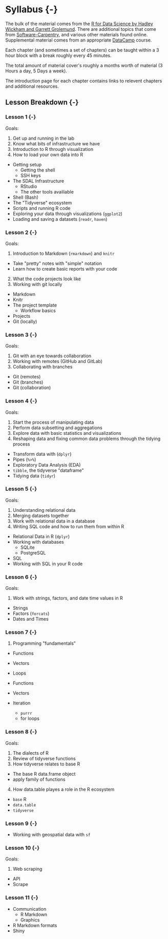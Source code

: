 # Syllabus {-}

<!--
You can label chapter and section titles using `{#label}` after them, e.g., we can reference Chapter \@ref(intro). If you do not manually label them, there will be automatic labels anyway, e.g., Chapter 

Figures and tables with captions will be placed in `figure` and `table` environments, respectively.


```r
par(mar = c(4, 4, .1, .1))
plot(pressure, type = 'b', pch = 19)
```

<div class="figure" style="text-align: center">
<img src="00-20-syllabus_files/figure-html/nice-fig-1.png" alt="Here is a nice figure!" width="80%" />
<p class="caption">(\#fig:nice-fig)Here is a nice figure!</p>
</div>

Reference a figure by its code chunk label with the `fig:` prefix, e.g., see Figure \@ref(fig:nice-fig). Similarly, you can reference tables generated from `knitr::kable()`, e.g., see Table \@ref(tab:nice-tab).


```r
knitr::kable(
  head(iris, 20), caption = 'Here is a nice table!',
  booktabs = TRUE
)
```



Table: (\#tab:nice-tab)Here is a nice table!

 Sepal.Length   Sepal.Width   Petal.Length   Petal.Width  Species 
-------------  ------------  -------------  ------------  --------
          5.1           3.5            1.4           0.2  setosa  
          4.9           3.0            1.4           0.2  setosa  
          4.7           3.2            1.3           0.2  setosa  
          4.6           3.1            1.5           0.2  setosa  
          5.0           3.6            1.4           0.2  setosa  
          5.4           3.9            1.7           0.4  setosa  
          4.6           3.4            1.4           0.3  setosa  
          5.0           3.4            1.5           0.2  setosa  
          4.4           2.9            1.4           0.2  setosa  
          4.9           3.1            1.5           0.1  setosa  
          5.4           3.7            1.5           0.2  setosa  
          4.8           3.4            1.6           0.2  setosa  
          4.8           3.0            1.4           0.1  setosa  
          4.3           3.0            1.1           0.1  setosa  
          5.8           4.0            1.2           0.2  setosa  
          5.7           4.4            1.5           0.4  setosa  
          5.4           3.9            1.3           0.4  setosa  
          5.1           3.5            1.4           0.3  setosa  
          5.7           3.8            1.7           0.3  setosa  
          5.1           3.8            1.5           0.3  setosa  

You can write citations, too. For example, we are using the **bookdown** package [@R-bookdown] in this sample book, which was built on top of R Markdown and **knitr** [@xie2015].


Here you will find the schedule and the topics that will be covered in each lesson.


## Schedule

### May {-}

| Monday 	| Tuesday 	| Wednesday 	| Thursday 	| Friday 	| Saturday 	| Sunday 	|
|--------	|---------	|-----------	|----------	|--------	|----------	|--------	|
|        	|         	|           	|          	|        	|          	|        	|
|        	|         	|           	|          	|        	|          	|        	|
|        	|         	|           	|          	|        	|          	|        	|
| 21     	| 22      	| 23        	| 24       	| 25     	| 26       	| 27     	|
| 28     	| 29      	| 30        	| 31       	|        	|          	|        	|


### June {-}

| Monday 	| Tuesday 	| Wednesday 	| Thursday 	| Friday 	| Saturday 	| Sunday 	|
|--------	|---------	|-----------	|----------	|--------	|----------	|--------	|
|        	|         	|           	|          	| 1      	| 2        	| 3      	|
| 4      	| 5       	| 6         	| 7        	| 8      	| 9        	| 10     	|
| 11     	| 12      	| 13        	| 14       	| 15     	| 16       	| 17     	|
| 18     	| 19      	| 20        	| 21       	| 22     	| 23       	| 24     	|
| 25     	| 26      	| 27        	| 28       	| 29     	| 30       	|        	|

### July {-}

### August {-}
-->

The bulk of the material comes from the [R for Data Science by Hadley Wickham and Garrett Grolemund](http://r4ds.had.co.nz/).
There are additional topics that come from [Software-Carpentry](https://software-carpentry.org/lessons/),
and various other materials found online.
Supplemental material comes from an appropriate [DataCamp](https://www.datacamp.com/) course.

Each chapter (and sometimes a set of chapters) can be taught within a 3 hour block with a break roughly every 45 minutes.

The total amount of material cover's roughly a months worth of material (3 Hours a day, 5 Days a week).

The introduction page for each chapter contains links to relevent chapters and additional resources.

## Lesson Breakdown {-}

### Lesson 1 {-}

Goals:

1. Get up and running in the lab
2. Know what bits of infrastructure we have
3. Introduction to R through visualization
4. How to load your own data into R

- Getting setup
  - Getting the shell
  - SSH keys
- The SDAL Infrastructure
  - RStudio
  - The other tools availiable
- Shell (Bash)
- The "Tidyverse" ecosystem
- Scripts and running R code
- Exploring your data through visualizations (`ggplot2`)
- Loading and saving a datasets (`readr`, `haven`)

### Lesson 2 {-}

Goals:

1. Introduction to Markdown (`rmarkdown`) and `knitr`
  - Take "pretty" notes with "simple" notation
  - Learn how to create basic reports with your code
2. What the code projects look like
3. Working with git locally

- Markdown
- Knitr
- The project template
  - Workflow basics
- Projects
- Git (locally)

### Lesson 3 {-}

Goals:

1. Git with an eye towards collaboration
2. Working with remotes (GitHub and GitLab)
3. Collaborating with branches

- Git (remotes)
- Git (branches)
- Git (collaboration)

### Lesson 4 {-}

Goals:

1. Start the process of manipulating data
2. Perform data subsetting and aggregations
3. Explore data with basic statistics and visualizations
4. Reshaping data and fixing common data problems through the tidying process

- Transform data with (`dplyr`)
- Pipes (`%>%`)
- Exploratory Data Analysis (EDA)
- `tibble`, the tidyverse "dataframe"
- Tidying data (`tidyr`)

### Lesson 5 {-}

Goals:

1. Understanding relational data
2. Merging datasets together
3. Work with relational data in a database
4. Writing SQL code and how to run them from within R

- Relational Data in R (`dplyr`)
- Working with databases
  - SQLite
  - PostgreSQL
- SQL
- Working with SQL in your R code

### Lesson 6 {-}
  
Goals:

1. Work with strings, factors, and date time values in R

- Strings
- Factors (`forcats`)
- Dates and Times


### Lesson 7 {-}

1. Programming "fundamentals"
  - Functions
  - Vectors
  - Loops

- Functions
- Vectors
- Iteration
  - `purrr`
  - for loops

### Lesson 8 {-}

Goals:

1. The dialects of R
2. Review of tidyverse functions
3. How tidyverse relates to base R
  - The base R data.frame object
  - apply family of functions
4. How data.table playes a role in the R ecosystem

- `base` R
- `data.table`
- `tidyverse`

### Lesson 9 {-}

- Working with geospatial data with `sf`

### Lesson 10 {-}

Goals:

1. Web scraping
  - API
  - Scrape

### Lesson 11 {-}

- Communication
  - R Markdown
  - Graphics
- R Markdown formats
- Shiny
